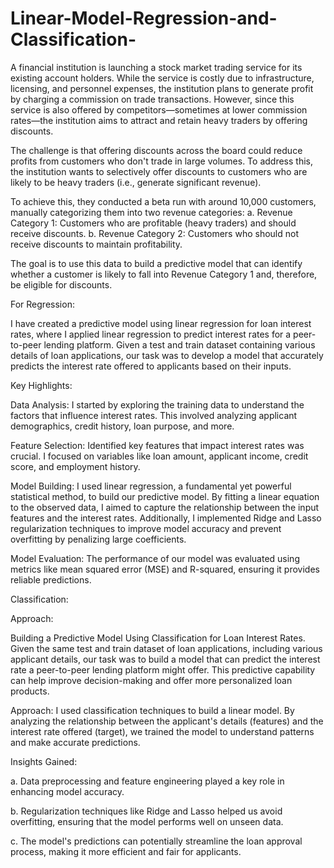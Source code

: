 # Linear-Model-Regression-and-Classification-

A financial institution is launching a stock market trading service for its existing account holders. While the service is costly due to infrastructure, licensing, and personnel expenses, the institution plans to generate profit by charging a commission on trade transactions. However, since this service is also offered by competitors—sometimes at lower commission rates—the institution aims to attract and retain heavy traders by offering discounts. 

The challenge is that offering discounts across the board could reduce profits from customers who don't trade in large volumes. To address this, the institution wants to selectively offer discounts to customers who are likely to be heavy traders (i.e., generate significant revenue). 

To achieve this, they conducted a beta run with around 10,000 customers, manually categorizing them into two revenue categories: 
a. Revenue Category 1: Customers who are profitable (heavy traders) and should receive discounts.
b. Revenue Category 2: Customers who should not receive discounts to maintain profitability.

The goal is to use this data to build a predictive model that can identify whether a customer is likely to fall into Revenue Category 1 and, therefore, be eligible for discounts.

For Regression:

I have created a predictive model using linear regression for loan interest rates, where I applied linear regression to predict interest rates for a peer-to-peer lending platform. Given a test and train dataset containing various details of loan applications, our task was to develop a model that accurately predicts the interest rate offered to applicants based on their inputs.

Key Highlights:

Data Analysis: I started by exploring the training data to understand the factors that influence interest rates. This involved analyzing applicant demographics, credit history, loan purpose, and more.

Feature Selection: Identified key features that impact interest rates was crucial. I focused on variables like loan amount, applicant income, credit score, and employment history.

Model Building: I used linear regression, a fundamental yet powerful statistical method, to build our predictive model. By fitting a linear equation to the observed data, I aimed to capture the relationship between the input features and the interest rates. Additionally, I implemented Ridge and Lasso regularization techniques to improve model accuracy and prevent overfitting by penalizing large coefficients.

Model Evaluation: The performance of our model was evaluated using metrics like mean squared error (MSE) and R-squared, ensuring it provides reliable predictions.


Classification:

Approach:

Building a Predictive Model Using Classification for Loan Interest Rates.
Given the same test and train dataset of loan applications, including various applicant details, our task was to build a model that can predict the interest rate a peer-to-peer lending platform might offer. This predictive capability can help improve decision-making and offer more personalized loan products.

Approach:
I used classification techniques to build a linear model. By analyzing the relationship between the applicant's details (features) and the interest rate offered (target), we trained the model to understand patterns and make accurate predictions.

Insights Gained:

a. Data preprocessing and feature engineering played a key role in enhancing model accuracy.

b. Regularization techniques like Ridge and Lasso helped us avoid overfitting, ensuring that the model performs well on unseen data.

c. The model's predictions can potentially streamline the loan approval process, making it more efficient and fair for applicants.

